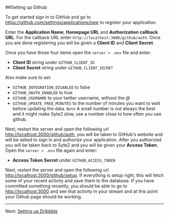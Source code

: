 ##Setting up Github

To get started sign in to GitHub and go to <https://github.com/settings/applications/new> to register your application.

Enter the **Application Name**, **Homepage URL** and **Authorization callback URL**. For the callback URL enter `http://localhost:3000/github/auth`. Once you are done registering you will be given a **Client ID** and **Client Secret**.

Once you have those four items open the `server > .env` file and enter:

* **Client ID** string under `GITHUB_CLIENT_ID`
* **Client Secret** string under `GITHUB_CLIENT_SECRET`

Also make sure to set:

* `GITHUB_INTEGRATION_DISABLED` to false
* `GITHUB_OAUTH_ENABLED` to true
* `GITHUB_USERNAME` to your twitter username, without the *@*
* `GITHUB_UPDATE_FREQ_MINUTES` to the number of minutes you want to wait before updating the data. `Note` A small number is not always the best and it might make Syte2 slow, use a number close to how often you use github.

Next, restart the server and open the following url <http://localhost:3000/github/auth>, you will be taken to GitHub's website and will be asked to sign in and authorize your application. After you authorized you will be taken back to Syte2 and you will be given your **Access Token**. Open the `server > .env` file again and enter:

* **Access Token Secret** under `GITHUB_ACCESS_TOKEN`

Next, restart the server and open the following url <http://localhost:3000/github/setup>. If everything is setup right, this will fetch some of your recent activity and save them to the database. If you have committed something recently, you should be able to go to <http://localhost:3000> and see that activity in your stream and at this point your Github page should be working.

---

Next: [Setting up Dribbble](dribbble.md)
